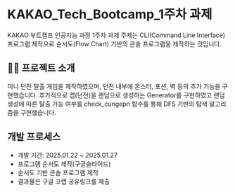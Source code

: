 # KAKAO_Tech_Bootcamp_1주차 과제

KAKAO 부트캠프 인공지능 과정 1주차 과제 주제는 CLI(Command Line Interface) 프로그램 제작으로 순서도(Flow Chart) 기반의 콘솔 프로그램을 제작하는 것입니다.

## 👨‍🏫 프로젝트 소개
미니 던전 탈출 게임을 제작하였으며, 던전 내부에 몬스터, 포션, 벽 등의 추가 기능을 구현했습니다. 추가적으로 맵(던전)을 랜덤으로 생성하는 Generator를 구현하였고 랜덤 생성에 따른 탈출 가능 여부를 check_cungepn 함수를 통해 DFS 기반의 탐색 알고리즘을 구현했습니다.

## 개발 프로세스
- 개발 기간: 2025.01.22 ~ 2025.01.27
- 프로그램 순서도 제작(구글슬라이드) 
- 순서도 기반 콘솔 프로그램 제작
- 결과물은 구글 코랩 공유링크를 제출
